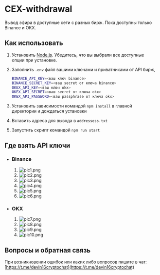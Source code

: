 # CEX-withdrawal

Вывод эфира в доступные сети с разных бирж.
Пока доступны только Binance и OKX.


## Как использовать

1. Установить [Node.js](https://nodejs.org/en). Убедитесь, что вы выбрали все доступные опции при установке.
2. Заполнить `.env` файл вашими ключами и приватниками от API бирж,

   ```bash
   BINANCE_API_KEY=<ваш ключ binance>
   BINANCE_SECRET_KEY=<ваш secret от ключа binance>
   OKEX_API_KEY=<ваш ключ okx>
   OKEX_API_SECRET=<ваш secret от ключа okx>
   OKEX_API_PASSWORD=<ваш passphrase от ключа okx>
   ```

3. Установить зависимости командой `npm install` в главной директории и дождаться установки
4. Вставить адреса для вывода в `addressess.txt`
5. Запустить скрипт командой `npm run start`


## Где взять API ключи

- ### Binance

  1) ![pic1.png](https://i.imgur.com/lmCBEtB.png)
  2) ![pic2.png](https://i.imgur.com/OadzJwu.png)
  3) ![pic3.png](https://i.imgur.com/WTCw8QF.png)
  4) ![pic4.png](https://i.imgur.com/XYyXJVv.png)
  5) ![pic5.png](https://i.imgur.com/L2RI4rL.png)
  6) ![pic6.png](https://i.imgur.com/VOVYbLt.png)

- ### OKX

  1) ![pic7.png](https://i.imgur.com/T7C7vce.png)
  2) ![pic8.png](https://i.imgur.com/DmDe7zc.png)
  3) ![pic9.png](https://i.imgur.com/emGGl0T.png)
  4) ![pic10.png](https://i.imgur.com/tHWbCJj.png)


## Вопросы и обратная связь

При возникновении ошибок или каких либо вопросов пишите в чат: [https://t.me/devin16cryptochat](https://t.me/devin16cryptochat)
